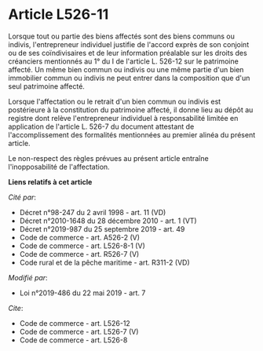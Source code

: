 # Article L526-11

Lorsque tout ou partie des biens affectés sont des biens communs ou indivis, l'entrepreneur individuel justifie de l'accord
exprès de son conjoint ou de ses coïndivisaires et de leur information préalable sur les droits des créanciers mentionnés au
1° du I de l'article L. 526-12 sur le patrimoine affecté. Un même bien commun ou indivis ou une même partie d'un bien
immobilier commun ou indivis ne peut entrer dans la composition que d'un seul patrimoine affecté. 

Lorsque l'affectation ou le retrait d'un bien commun ou indivis est postérieure à la constitution du patrimoine affecté, il
donne lieu au dépôt au registre dont relève l'entrepreneur individuel à responsabilité limitée en application de l'article L.
526-7 du document attestant de l'accomplissement des formalités mentionnées au premier alinéa du présent article. 

Le non-respect des règles prévues au présent article entraîne l'inopposabilité de l'affectation.

**Liens relatifs à cet article**

_Cité par_:

  - Décret n°98-247 du 2 avril 1998 - art. 11 (VD)
  - Décret n°2010-1648 du 28 décembre 2010 - art. 1 (VT)
  - Décret n°2019-987 du 25 septembre 2019 - art. 49
  - Code de commerce - art. A526-2 (V)
  - Code de commerce - art. L526-8-1 (V)
  - Code de commerce - art. R526-7 (V)
  - Code rural et de la pêche maritime - art. R311-2 (VD)

_Modifié par_:

  - Loi n°2019-486 du 22 mai 2019 - art. 7

_Cite_:

  - Code de commerce - art. L526-12
  - Code de commerce - art. L526-7 (V)
  - Code de commerce - art. L526-8
